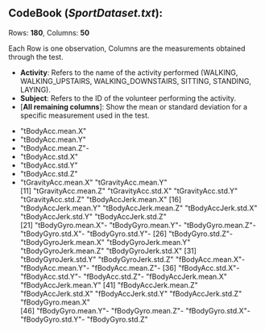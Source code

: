## CodeBook (*SportDataset.txt*):
Rows: **180**, Columns: **50**

Each Row is one observation, Columns are the measurements obtained through the test. 
* **Activity**: Refers to the name of the activity performed (WALKING, WALKING_UPSTAIRS, WALKING_DOWNSTAIRS, SITTING, STANDING, LAYING).
* **Subject**: Refers to the ID of the volunteer performing the activity.
* [**All remaining columns**]: Show the mean or standard deviation for a specific measurement used in the test.
- "tBodyAcc.mean.X"
- "tBodyAcc.mean.Y"
- "tBodyAcc.mean.Z"- 
- "tBodyAcc.std.X"
- "tBodyAcc.std.Y"
- "tBodyAcc.std.Z"
- "tGravityAcc.mean.X"   "tGravityAcc.mean.Y"  
[11] "tGravityAcc.mean.Z"   "tGravityAcc.std.X"    "tGravityAcc.std.Y"    "tGravityAcc.std.Z"    "tBodyAccJerk.mean.X" 
[16] "tBodyAccJerk.mean.Y"  "tBodyAccJerk.mean.Z"  "tBodyAccJerk.std.X"   "tBodyAccJerk.std.Y"   "tBodyAccJerk.std.Z"  
[21] "tBodyGyro.mean.X"- "tBodyGyro.mean.Y"- "tBodyGyro.mean.Z"- "tBodyGyro.std.X"- "tBodyGyro.std.Y"- 
[26] "tBodyGyro.std.Z"- "tBodyGyroJerk.mean.X" "tBodyGyroJerk.mean.Y" "tBodyGyroJerk.mean.Z" "tBodyGyroJerk.std.X" 
[31] "tBodyGyroJerk.std.Y"  "tBodyGyroJerk.std.Z"  "fBodyAcc.mean.X"- "fBodyAcc.mean.Y"- "fBodyAcc.mean.Z"- 
[36] "fBodyAcc.std.X"-  "fBodyAcc.std.Y"-  "fBodyAcc.std.Z"-  "fBodyAccJerk.mean.X"  "fBodyAccJerk.mean.Y" 
[41] "fBodyAccJerk.mean.Z"  "fBodyAccJerk.std.X"   "fBodyAccJerk.std.Y"   "fBodyAccJerk.std.Z"   "fBodyGyro.mean.X"    
[46] "fBodyGyro.mean.Y"- "fBodyGyro.mean.Z"- "fBodyGyro.std.X"- "fBodyGyro.std.Y"- "fBodyGyro.std.Z" 